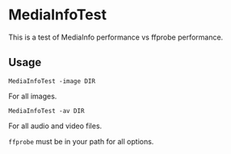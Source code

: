 # MediaInfoTest


This is a test of MediaInfo performance vs ffprobe performance.

## Usage

```
MediaInfoTest -image DIR
```
For all images.
```
MediaInfoTest -av DIR
```
For all audio and video files.

`ffprobe` must be in your path for all options.
